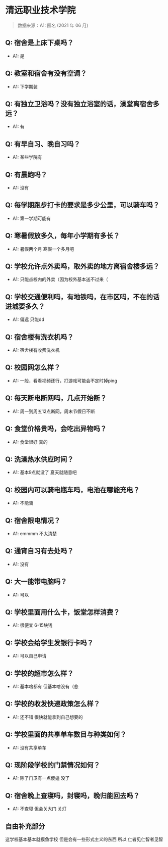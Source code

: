 # 清远职业技术学院

> 数据来源：A1: 匿名 (2021 年 06 月)

## Q: 宿舍是上床下桌吗？

- A1: 是

## Q: 教室和宿舍有没有空调？

- A1: 下学期装

## Q: 有独立卫浴吗？没有独立浴室的话，澡堂离宿舍多远？

- A1: 有

## Q: 有早自习、晚自习吗？

- A1: 某些学院有

## Q: 有晨跑吗？

- A1: 没有

## Q: 每学期跑步打卡的要求是多少公里，可以骑车吗？

- A1: 第一学期可能有

## Q: 寒暑假放多久，每年小学期有多长？

- A1: 暑假两个月 寒假一个多月吧

## Q: 学校允许点外卖吗，取外卖的地方离宿舍楼多远？

- A1: 只能点校内的外卖（因为校外基本送不过来（

## Q: 学校交通便利吗，有地铁吗，在市区吗，不在的话进城要多久？

- A1: 偏远 只能dd

## Q: 宿舍楼有洗衣机吗？

- A1: 宿舍楼有收费洗衣机

## Q: 校园网怎么样？

- A1: 一般，看看视频还行，打游戏可能会不定时掉ping

## Q: 每天断电断网吗，几点开始断？

- A1: 周一到周五12点断网，周末节假日不断

## Q: 食堂价格贵吗，会吃出异物吗？

- A1: 食堂很好 真的

## Q: 洗澡热水供应时间？

- A1: 基本9点就没了 夏天就随意吧

## Q: 校园内可以骑电瓶车吗，电池在哪能充电？

- A1: 不能骑

## Q: 宿舍限电情况？

- A1: emmmm 不太清楚

## Q: 通宵自习有去处吗？

- A1: 没有

## Q: 大一能带电脑吗？

- A1: 可以

## Q: 学校里面用什么卡，饭堂怎样消费？

- A1: 很便宜 6-15块钱

## Q: 学校会给学生发银行卡吗？

- A1: 可以自己申请

## Q: 学校的超市怎么样？

- A1: 基本啥都有 但基本啥没有（悲

## Q: 学校的收发快递政策怎么样？

- A1: 还不错  很快就能拿到自己想要的

## Q: 学校里面的共享单车数目与种类如何？

- A1: 没有共享单车

## Q: 现阶段学校的门禁情况如何？

- A1: 除了门卫有一点傻逼 没了

## Q: 宿舍晚上查寝吗，封寝吗，晚归能回去吗？

- A1: 不查寝 但会关大门 关灯

## 自由补充部分

这学校基本基本就摸鱼学校 但是会有一些形式主义的东西 所以  仁者见仁智者见智